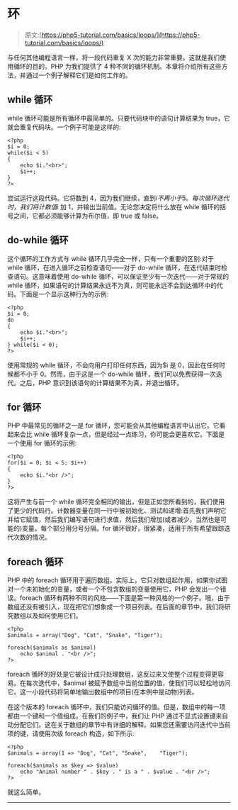 # 环

> 原文:[https://php5-tutorial.com/basics/loops/](https://php5-tutorial.com/basics/loops/)

与任何其他编程语言一样，将一段代码重复 X 次的能力非常重要。这就是我们使用循环的目的，PHP 为我们提供了 4 种不同的循环机制。本章将介绍所有这些方法，并通过一个例子解释它们是如何工作的。

## while 循环

while 循环可能是所有循环中最简单的。只要代码块中的语句计算结果为 true，它就会重复代码块。一个例子可能是这样的:

```
<?php
$i = 0;
while($i < 5)
{
    echo $i."<br>";
    $i++;
}
?>
```

尝试运行这段代码。它将数到 4，因为我们继续，直到$i 不再小于 5。每次循环迭代时，我们将计数值$i 加 1，并输出当前值。无论您决定将什么放在 while 循环的括号之间，它都必须能够计算为布尔值，即 true 或 false。

## do-while 循环

<input type="hidden" name="IL_IN_ARTICLE">

这个循环的工作方式与 while 循环几乎完全一样，只有一个重要的区别:对于 while 循环，在进入循环之前检查语句——对于 do-while 循环，在迭代结束时检查语句。这意味着使用 do-while 循环，可以保证至少有一次迭代——对于常规的 while 循环，如果语句的计算结果永远不为真，则可能永远不会到达循环中的代码。下面是一个显示这种行为的示例:

```
<?php
$i = 0;
do
{
    echo $i."<br>";
    $i++;
} while($i < 0);
?>
```

使用常规的 while 循环，不会向用户打印任何东西，因为$i 是 0，因此在任何时候都不小于 0。然而，由于这是一个 do-while 循环，我们可以免费获得一次迭代。之后，PHP 意识到该语句的计算结果不为真，并退出循环。

## for 循环

PHP 中最常见的循环之一是 for 循环，您可能会从其他编程语言中认出它。它看起来会比 while 循环复杂一点，但是经过一点练习，你可能会更喜欢它。下面是一个使用 for 循环的示例:

```
<?php
for($i = 0; $i < 5; $i++)
{
    echo $i."<br />";
}
?>
```

这将产生与前一个 while 循环完全相同的输出，但是正如您所看到的，我们使用了更少的代码行。计数器变量在同一行中被初始化、测试和递增:首先我们声明它并给它赋值，然后我们编写语句进行求值，然后我们增加(或者减少，当然也是可能的)变量。每个部分用分号分隔。for 循环很好，很紧凑，适用于所有希望跟踪迭代次数的情况。

## foreach 循环

PHP 中的 foreach 循环用于遍历数组。实际上，它只对数组起作用，如果你试图对一个未初始化的变量，或者一个不包含数组的变量使用它，PHP 会发出一个错误。foreach 循环有两种不同的风格——下面是第一种风格的一个例子。哦，由于数组还没有被引入，现在把它们想象成一个项目列表。在后面的章节中，我们将研究数组以及如何使用它们。

```
<?php
$animals = array("Dog", "Cat", "Snake", "Tiger");

foreach($animals as $animal)
    echo $animal . "<br />";
?>
```

foreach 循环的好处是它被设计成只处理数组，这反过来又使整个过程变得更容易。在每次迭代中，$animal 被赋予数组中当前位置的值，使我们可以轻松地访问它。这一小段代码将简单地输出数组中的项目(在本例中是动物)列表。

在这个版本的 foreach 循环中，我们只能访问循环的值。但是，数组中的每一项都由一个键和一个值组成。在我们的例子中，我们让 PHP 通过不显式设置键来自动分配它们。这在关于数组的章节中有详细的解释。如果您还需要访问迭代中当前项的键，请使用次级 foreach 构造，如下所示:

```
<?php
$animals = array(1 => "Dog", "Cat", "Snake",    "Tiger");

foreach($animals as $key => $value)
    echo "Animal number " . $key . " is a " . $value . "<br />";
?>
```

就这么简单。

* * *